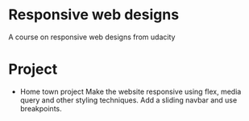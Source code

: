 # Responsive web designs
A course on responsive web designs from udacity

# Project 

* Home town project
Make the website responsive using flex, media query and other styling techniques.
Add a sliding navbar and use breakpoints.
